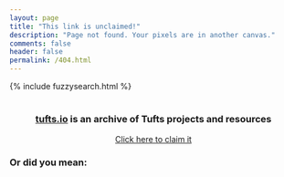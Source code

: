 ```yaml
---
layout: page
title: "This link is unclaimed!"
description: "Page not found. Your pixels are in another canvas."
comments: false
header: false
permalink: /404.html
---
```


{% include fuzzysearch.html %}

<script type="text/javascript">
  window.onload = function () {
    var url = window.location.href;
    url = url.replace("http://localhost:4000/", "");
    url = url.replace("https://localhost:4000/", "");
    url = url.replace("http://go.tufts.io/", "");
    url = url.replace("https://go.tufts.io/", "");
    url = url.replace("http://tufts.io/", "");
    url = url.replace("https://tufts.io/", "");

    var linkText = document.getElementById("url-text");
    var button = document.getElementById("create-link");
    linkText.innerHTML = "/"+url+" is available!";
    linkText.setAttribute('href', '/new?shorturl='+url);
    button.setAttribute('href', '/new?shorturl='+url);

    searchResults = searchPosts(url);
    if (searchResults.length == 0) {
      document.getElementById("search-container").style.display = "none";
    } else {
      list = document.getElementById("search-list");
      for (i = 0; i < searchResults.length; i++) {
        var postItem = searchResults[i];
        var item = document.createElement('li');
        var itemLink = document.createElement('a');
        var authorText = document.createElement('span');
        itemLink.appendChild(document.createTextNode("/" + postItem.title));
        authorText.appendChild(document.createTextNode(" (by " + postItem.author + ")"));
        authorText.style.color = "#888";
        itemLink.href = postItem.forward_to;
        itemLink.style.fontWeight = "bold";
        if (postItem.description) {
          itemLink.title += postItem.description + " ("+postItem.date.substring(0,10)+")";
        } else {
          itemLink.title = "Created on: " + postItem.date.substring(0,10) + " (No description included)";
        }

        item.appendChild(itemLink);
        item.appendChild(authorText);
        list.appendChild(item);
      }
    }
  }
</script>

<div align="center">
  <h1><a href="" id="url-text"> </a></h1>
  <h3><a href="http://tufts.io">tufts.io</a> is an archive of Tufts projects and resources</h3>
  <a href="/new" id="create-link" class="btn btn-info">Click here to claim it</a>
  <div id="search-container" align="left">
    <h3>Or did you mean:</h3>
    <ul id="search-list">
    </ul>
  </div>
</div>
